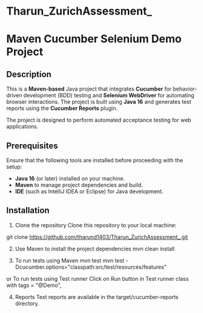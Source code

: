 # Tharun_ZurichAssessment_


# Maven Cucumber Selenium Demo Project

## Description
This is a **Maven-based** Java project that integrates **Cucumber** for behavior-driven development (BDD) testing and **Selenium WebDriver** for automating browser interactions. The project is built using **Java 16** and generates test reports using the **Cucumber Reports** plugin.

The project is designed to perform automated acceptance testing for web applications.

## Prerequisites
Ensure that the following tools are installed before proceeding with the setup:
- **Java 16** (or later) installed on your machine.
- **Maven** to manage project dependencies and build.
- **IDE** (such as IntelliJ IDEA or Eclipse) for Java development.

## Installation

1. Clone the repository
Clone this repository to your local machine:

git clone https://github.com/tharund1403/Tharun_ZurichAssessment_.git

2. Use Maven to install the project dependencies
mvn clean install

3. To run tests using Maven
mvn test
mvn test -Dcucumber.options="classpath:src/test/resources/features"

or To run tests using Test runner
Click on Run button in Test runner class with tags = "@Demo",

4. Reports
Test reports are available in the target/cucumber-reports directory.


